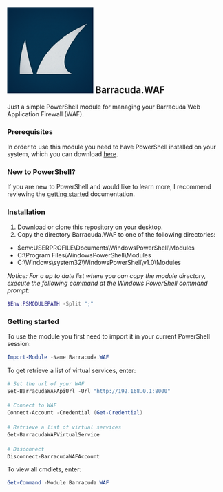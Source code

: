 ## ![logo][] Barracuda.WAF ##
[logo]: assets/Barracuda_Networks.png

Just a simple PowerShell module for managing your Barracuda Web Application Firewall (WAF).

### Prerequisites ###
In order to use this module you need to have PowerShell installed on your system, which you can download [here][download-powershell].

[download-powershell]: https://github.com/PowerShell/PowerShell

### New to PowerShell? ###
If you are new to PowerShell and would like to learn more, I recommend reviewing the [getting started][getting-started] documentation.

[getting-started]: https://github.com/PowerShell/PowerShell/tree/master/docs/learning-powershell

### Installation ###
1. Download or clone this repository on your desktop.
2. Copy the directory Barracuda.WAF to one of the following directories:
  * $env:USERPROFILE\Documents\WindowsPowerShell\Modules
  * C:\Program Files\WindowsPowerShell\Modules
  * C:\Windows\system32\WindowsPowerShell\v1.0\Modules

*Notice: For a up to date list where you can copy the module directory, execute the following command at the Windows PowerShell command prompt:*
```powershell
$Env:PSMODULEPATH -Split ";"
```

### Getting started ###
To use the module you first need to import it in your current PowerShell session:
```powershell
Import-Module -Name Barracuda.WAF
```

To get retrieve a list of virtual services, enter:
```powershell
# Set the url of your WAF
Set-BarracudaWAFApiUrl -Url "http://192.168.0.1:8000"

# Connect to WAF
Connect-Account -Credential (Get-Credential)

# Retrieve a list of virtual services
Get-BarracudaWAFVirtualService

# Disconnect
Disconnect-BarracudaWAFAccount
```

To view all cmdlets, enter:
```powershell
Get-Command -Module Barracuda.WAF
```
